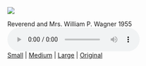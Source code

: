 <figure class="media-include">
<a href="//wagnercollection.org/images/reverend-and-mrs-william-p-wagner-1955/large.jpg">
    <img class="media-include-image" src="//wagnercollection.org/images/reverend-and-mrs-william-p-wagner-1955/medium.jpg">
</a>
<figcaption class="media-include-caption">
<p>
<span>Reverend and Mrs. William P. Wagner 1955</span><br>
<audio controls src="//wagnercollection.org/audio/reverend-and-mrs-william-p-wagner-1955.mp3"></audio><br>
<a href="//wagnercollection.org/images/reverend-and-mrs-william-p-wagner-1955/small.jpg">Small</a> |
<a href="//wagnercollection.org/images/reverend-and-mrs-william-p-wagner-1955/medium.jpg">Medium</a> |
<a href="//wagnercollection.org/images/reverend-and-mrs-william-p-wagner-1955/large.jpg">Large</a> |
<a href="//wagnercollection.org/images/reverend-and-mrs-william-p-wagner-1955/original.jpg">Original</a>
</p>
</figcaption>
</figure>
